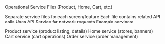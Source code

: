 Operational Service Files (Product, Home, Cart, etc.)


Separate service files for each screen/feature
Each file contains related API calls
Uses API Service for network requests
Example services:

Product service (product listing, details)
Home service (stores, banners)
Cart service (cart operations)
Order service (order management)